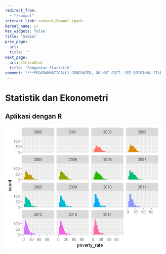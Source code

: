 ```yaml
---
redirect_from:
  - "/sampul"
interact_link: content/Sampul.ipynb
kernel_name: ir
has_widgets: false
title: 'Sampul'
prev_page:
  url: 
  title: ''
next_page:
  url: /IntroStat
  title: 'Pengantar Statistik'
comment: "***PROGRAMMATICALLY GENERATED, DO NOT EDIT. SEE ORIGINAL FILES IN /content***"
---
```



# Statistik dan Ekonometri
## Aplikasi dengan R



![cover](images/cover.png)

